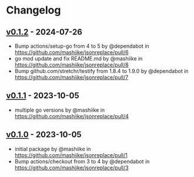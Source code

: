 # Changelog

## [v0.1.2](https://github.com/mashiike/jsonreplace/compare/v0.1.1...v0.1.2) - 2024-07-26
- Bump actions/setup-go from 4 to 5 by @dependabot in https://github.com/mashiike/jsonreplace/pull/6
- go mod update and fix README.md by @mashiike in https://github.com/mashiike/jsonreplace/pull/8
- Bump github.com/stretchr/testify from 1.8.4 to 1.9.0 by @dependabot in https://github.com/mashiike/jsonreplace/pull/7

## [v0.1.1](https://github.com/mashiike/jsonreplace/compare/v0.1.0...v0.1.1) - 2023-10-05
- multiple go versions by @mashiike in https://github.com/mashiike/jsonreplace/pull/4

## [v0.1.0](https://github.com/mashiike/jsonreplace/commits/v0.1.0) - 2023-10-05
- initial package by @mashiike in https://github.com/mashiike/jsonreplace/pull/1
- Bump actions/checkout from 3 to 4 by @dependabot in https://github.com/mashiike/jsonreplace/pull/3
